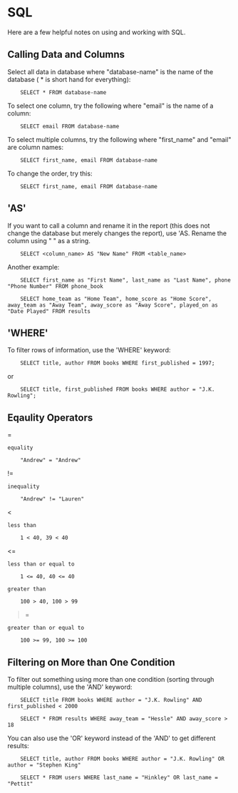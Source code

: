 # **SQL**

Here are a few helpful notes on using and working with SQL.

## **Calling Data and Columns**

Select all data in database where "database-name" is the name of the database ( * is short hand for everything):

        SELECT * FROM database-name

To select one column, try the following where "email" is the name of a column:

        SELECT email FROM database-name

To select multiple columns, try the following where "first_name" and "email" are column names:

        SELECT first_name, email FROM database-name

To change the order, try this:

        SELECT first_name, email FROM database-name

## **'AS'**

If you want to call a column and rename it in the report (this does not change the database but merely changes the report), use 'AS.  Rename the column using " " as a string.

        SELECT <column_name> AS "New Name" FROM <table_name>

Another example:

        SELECT first_name as "First Name", last_name as "Last Name", phone "Phone Number" FROM phone_book

        SELECT home_team as "Home Team", home_score as "Home Score", away_team as "Away Team", away_score as "Away Score", played_on as "Date Played" FROM results

## **'WHERE'**

To filter rows of information, use the 'WHERE' keyword:

        SELECT title, author FROM books WHERE first_published = 1997;

or 

        SELECT title, first_published FROM books WHERE author = "J.K. Rowling";

## **Eqaulity Operators**

=

    equality

        "Andrew" = "Andrew"

!=

    inequality

        "Andrew" != "Lauren"

<

    less than

        1 < 40, 39 < 40

<=

    less than or equal to

        1 <= 40, 40 <= 40

>

    greater than

        100 > 40, 100 > 99

>=

    greater than or equal to

        100 >= 99, 100 >= 100

## **Filtering on More than One Condition**

To filter out something using more than one condition (sorting through multiple columns), use the 'AND' keyword:

        SELECT title FROM books WHERE author = "J.K. Rowling" AND first_published < 2000

        SELECT * FROM results WHERE away_team = "Hessle" AND away_score > 18

You can also use the 'OR' keyword instead of the 'AND' to get different results:

        SELECT title, author FROM books WHERE author = "J.K. Rowling" OR author = "Stephen King"

        SELECT * FROM users WHERE last_name = "Hinkley" OR last_name = "Pettit"